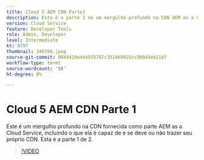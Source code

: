 ```yaml
---
title: Cloud 5 AEM CDN Parte1
description: Esta é a parte 1 de um mergulho profundo na CDN AEM as a Cloud Service.
version: Cloud Service
feature: Developer Tools
role: Admin, Developer
level: Intermediate
kt: 9797
thumbnail: 340760.jpeg
source-git-commit: 0848419e4da935787c351469925cc900d4eb21df
workflow-type: tm+mt
source-wordcount: '58'
ht-degree: 0%

---
```



# Cloud 5 AEM CDN Parte 1

Este é um mergulho profundo na CDN fornecida como parte AEM as a Cloud Service, incluindo o que ela é capaz de e se deve ou não trazer seu próprio CDN. Esta é a parte 1 de 2.

>[!VIDEO](https://video.tv.adobe.com/v/340760/?quality=12&learn=on)
